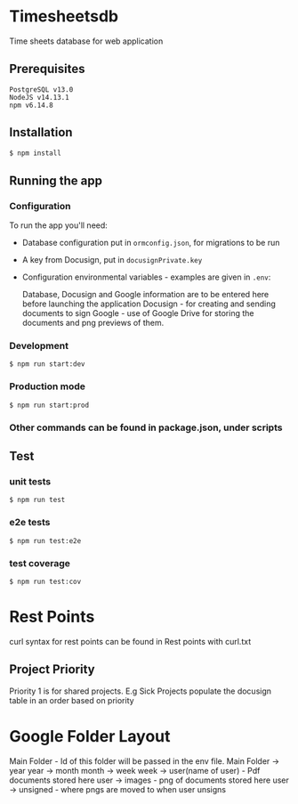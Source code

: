 # Timesheetsdb
Time sheets database for web application


## Prerequisites

```
PostgreSQL v13.0
NodeJS v14.13.1
npm v6.14.8

```

## Installation

```bash
$ npm install
```

## Running the app

### Configuration

To run the app you'll need:

- Database configuration put in `ormconfig.json`, for migrations to be run

- A key from Docusign, put in `docusignPrivate.key`

- Configuration environmental variables - examples are given in `.env`:

    Database, Docusign and Google information are to be entered here before launching the application
    Docusign - for creating and sending documents to sign
    Google - use of Google Drive for storing the documents and png previews of them.

### Development
```
$ npm run start:dev
```

### Production mode
```
$ npm run start:prod
```

### Other commands can be found in package.json, under scripts

## Test

### unit tests
```
$ npm run test
```

### e2e tests
```
$ npm run test:e2e
```

### test coverage
```
$ npm run test:cov
```

# Rest Points
curl syntax for rest points can be found in Rest points with curl.txt

## Project Priority
Priority 1 is for shared projects. E.g Sick
Projects populate the docusign table in an order based on priority


# Google Folder Layout
Main Folder - Id of this folder will be passed in the env file.
Main Folder -> year
year -> month
month -> week
week -> user(name of user) - Pdf documents stored here
user -> images - png of documents stored here
user -> unsigned - where pngs are moved to when user unsigns
